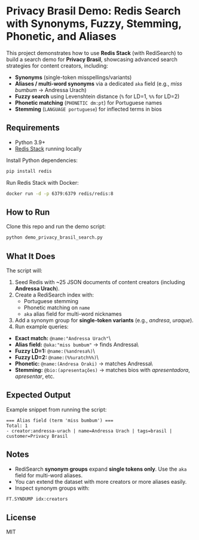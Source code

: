 # Privacy Brasil Demo: Redis Search with Synonyms, Fuzzy, Stemming, Phonetic, and Aliases

This project demonstrates how to use **Redis Stack** (with RediSearch)
to build a search demo for **Privacy Brasil**, showcasing advanced
search strategies for content creators, including:

-   **Synonyms** (single-token misspellings/variants)
-   **Aliases / multi-word synonyms** via a dedicated `aka` field (e.g.,
    *miss bumbum* → Andressa Urach)
-   **Fuzzy search** using Levenshtein distance (`%` for LD=1, `%%` for
    LD=2)
-   **Phonetic matching** (`PHONETIC dm:pt`) for Portuguese names
-   **Stemming** (`LANGUAGE portuguese`) for inflected terms in bios

## Requirements

-   Python 3.9+
-   [Redis Stack](https://redis.io/docs/latest/stack/) running locally

Install Python dependencies:

``` bash
pip install redis
```

Run Redis Stack with Docker:

``` bash
docker run -d -p 6379:6379 redis/redis:8
```

## How to Run

Clone this repo and run the demo script:

``` bash
python demo_privacy_brasil_search.py
```

## What It Does

The script will:

1.  Seed Redis with \~25 JSON documents of content creators (including
    **Andressa Urach**).
2.  Create a RediSearch index with:
    -   Portuguese stemming
    -   Phonetic matching on `name`
    -   `aka` alias field for multi-word nicknames
3.  Add a synonym group for **single-token variants** (e.g., *andresa*,
    *uraque*).
4.  Run example queries:

-   **Exact match:** `@name:"Andressa Urach"`\
-   **Alias field:** `@aka:"miss bumbum"` → finds Andressa\
-   **Fuzzy LD=1:** `@name:(%andresa%)`\
-   **Fuzzy LD=2:** `@name:(%%uratch%%)`\
-   **Phonetic:** `@name:(Andresa Oraki)` → matches Andressa\
-   **Stemming:** `@bio:(apresentações)` → matches bios with
    *apresentadora*, *apresentar*, etc.

## Expected Output

Example snippet from running the script:

    === Alias field (term 'miss bumbum') ===
    Total: 1
    - creator:andressa-urach | name=Andressa Urach | tags=brasil | customer=Privacy Brasil

## Notes

-   RediSearch **synonym groups** expand **single tokens only**. Use the
    `aka` field for multi-word aliases.
-   You can extend the dataset with more creators or more aliases
    easily.
-   Inspect synonym groups with:

``` bash
FT.SYNDUMP idx:creators
```

## License

MIT
